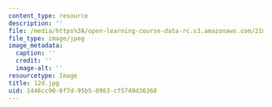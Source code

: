 ```yaml
---
content_type: resource
description: ''
file: /media/https%3A/open-learning-course-data-rc.s3.amazonaws.com/21m-380-music-and-technology-contemporary-history-and-aesthetics-fall-2009/1446cc906f7d95b50963cf5749d36368_12d.jpg
file_type: image/jpeg
image_metadata:
  caption: ''
  credit: ''
  image-alt: ''
resourcetype: Image
title: 12d.jpg
uid: 1446cc90-6f7d-95b5-0963-cf5749d36368
---
```

